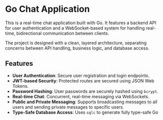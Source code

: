 # Go Chat Application

This is a real-time chat application built with Go. It features a backend API for user authentication and a WebSocket-based system for handling real-time, bidirectional communication between clients.

The project is designed with a clean, layered architecture, separating concerns between API handling, business logic, and database access.

## Features

- **User Authentication**: Secure user registration and login endpoints.
- **JWT-based Security**: Protected routes are secured using JSON Web Tokens.
- **Password Hashing**: User passwords are securely hashed using `bcrypt`.
- **Real-time Chat**: Concurrent, real-time messaging via WebSockets.
- **Public and Private Messaging**: Supports broadcasting messages to all users and sending private messages to specific users.
- **Type-Safe Database Access**: Uses `sqlc` to generate fully type-safe Go
